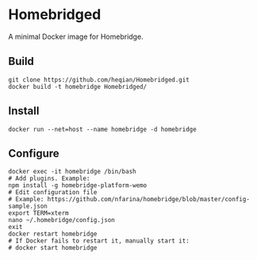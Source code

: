 # Homebridged
A minimal Docker image for Homebridge.

## Build
```shell
git clone https://github.com/heqian/Homebridged.git
docker build -t homebridge Homebridged/
```

## Install
```shell
docker run --net=host --name homebridge -d homebridge
```

## Configure
```shell
docker exec -it homebridge /bin/bash
# Add plugins. Example:
npm install -g homebridge-platform-wemo
# Edit configuration file
# Example: https://github.com/nfarina/homebridge/blob/master/config-sample.json
export TERM=xterm
nano ~/.homebridge/config.json
exit
docker restart homebridge
# If Docker fails to restart it, manually start it:
# docker start homebridge
```
